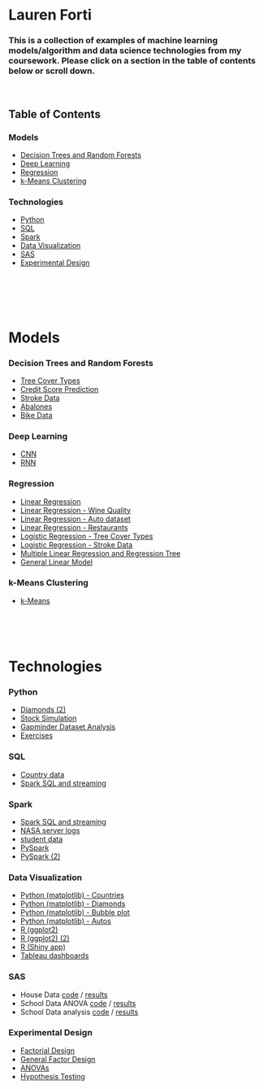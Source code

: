 # Lauren Forti
### This is a collection of examples of machine learning models/algorithm and data science technologies from my coursework. Please click on a section in the table of contents below or scroll down.
<br>

## Table of Contents
### Models
* [Decision Trees and Random Forests](https://github.com/lauren-forti/portfolio/blob/main/README.md#decision-trees-and-random-forests)
* [Deep Learning](https://github.com/lauren-forti/portfolio/blob/main/README.md#deep-learning)
* [Regression](https://github.com/lauren-forti/portfolio/blob/main/README.md#regression)
* [k-Means Clustering](https://github.com/lauren-forti/portfolio/blob/main/README.md#k-means-clustering)

### Technologies
* [Python](https://github.com/lauren-forti/portfolio/blob/main/README.md#python)
* [SQL](https://github.com/lauren-forti/portfolio/blob/main/README.md#sql)
* [Spark](https://github.com/lauren-forti/portfolio/blob/main/README.md#spark)
* [Data Visualization](https://github.com/lauren-forti/portfolio/blob/main/README.md#data-visualization)
* [SAS](https://github.com/lauren-forti/portfolio/blob/main/README.md#sas)
* [Experimental Design](https://github.com/lauren-forti/portfolio/blob/main/README.md#experimental-design)
<br>
<br>
<br>
<br>

# Models
### Decision Trees and Random Forests
* [Tree Cover Types](https://github.com/lauren-forti/Big-Data/blob/main/Project_03.ipynb)
* [Credit Score Prediction](https://github.com/lauren-forti/Programming-for-Data-Science/blob/main/forti_midterm.ipynb)
* [Stroke Data ](https://github.com/lauren-forti/Big-Data/blob/main/HW_07.ipynb)
* [Abalones](https://github.com/lauren-forti/Programming-for-Data-Science/blob/main/Assignment3.ipynb)
* [Bike Data](https://github.com/lauren-forti/Predictive-Modeling/blob/main/FortiHomework6.Rmd)

### Deep Learning
* [CNN](https://github.com/lauren-forti/Deep-Learning/blob/main/Project4_Forti_Lauren.ipynb)
* [RNN](https://github.com/lauren-forti/Deep-Learning/blob/main/Project5_Forti_Lauren.ipynb)

### Regression
* [Linear Regression](https://github.com/lauren-forti/Predictive-Modeling/blob/main/FortiHomework3.Rmd)
* [Linear Regression - Wine Quality](https://github.com/lauren-forti/Foundations-of-Data-Science/blob/main/final%20project.py)
* [Linear Regression - Auto dataset](https://github.com/lauren-forti/Intro-to-Python/blob/main/Project_01_Forti.ipynb)
* [Linear Regression - Restaurants](https://github.com/lauren-forti/Intro-to-Python/blob/main/HW_08_Forti.ipynb)
* [Logistic Regression - Tree Cover Types](https://github.com/lauren-forti/Big-Data/blob/main/Project_03.ipynb)
* [Logistic Regression - Stroke Data](https://github.com/lauren-forti/Big-Data/blob/main/HW_06.ipynb)
* [Multiple Linear Regression and Regression Tree](https://github.com/lauren-forti/Predictive-Modeling/blob/main/FortiFinalCourseProject.Rmd)
* [General Linear Model](https://github.com/lauren-forti/Predictive-Modeling/blob/main/FortiHomework5.Rmd)

### k-Means Clustering
* [k-Means](https://github.com/lauren-forti/Predictive-Modeling/blob/main/FortiHomework7.Rmd)

<br>
<br>
<br>

# Technologies
### Python
* [Diamonds (2)](https://github.com/lauren-forti/Intro-to-Python/blob/main/Project_04_Forti.ipynb)
* [Stock Simulation](https://github.com/lauren-forti/Intro-to-Python/blob/main/Project_03_Forti.ipynb)
* [Gapminder Dataset Analysis](https://github.com/lauren-forti/Intro-to-Python/blob/main/Project_02_Forti.ipynb)
* [Exercises](https://github.com/lauren-forti/Intro-to-Python/blob/main/HW_04_Forti.ipynb)

### SQL
* [Country data](https://github.com/lauren-forti/Programming-for-Data-Science/blob/main/forti_assignment6.ipynb)
* [Spark SQL and streaming](https://github.com/lauren-forti/Big-Data/blob/main/HW_08.ipynb)

### Spark
* [Spark SQL and streaming](https://github.com/lauren-forti/Big-Data/blob/main/HW_08.ipynb)
* [NASA server logs](https://github.com/lauren-forti/Big-Data/blob/main/Project_01.ipynb)
* [student data](https://github.com/lauren-forti/Big-Data/blob/main/Project_02.ipynb)
* [PySpark](https://github.com/lauren-forti/Big-Data/blob/main/HW_04.ipynb)
* [PySpark (2)](https://github.com/lauren-forti/Big-Data/blob/main/HW_03.ipynb)

### Data Visualization 
* [Python (matplotlib) - Countries](https://github.com/lauren-forti/Intro-to-Python/blob/main/HW_05_Forti.ipynb)
* [Python (matplotlib) - Diamonds](https://github.com/lauren-forti/Big-Data/blob/main/HW_03.ipynb)
* [Python (matplotlib) - Bubble plot](https://github.com/lauren-forti/Data-Visualization/blob/main/Forti_Lauren_Week3_Plotting_Matplotlib_Homework.ipynb)
* [Python (matplotlib) - Autos](https://github.com/lauren-forti/Intro-to-Python/blob/main/HW_06_Forti.ipynb)
* [R (ggplot2)](https://github.com/lauren-forti/Data-Visualization/blob/main/Forti_Lauren_ggplot2_Homework_Part2_Markdown.Rmd)
* [R (ggplot2) (2)](https://github.com/lauren-forti/Data-Visualization/blob/main/Forti_Lauren_ggplot2_Homework_Part2_3_Markdown.Rmd)
* [R (Shiny app)](https://github.com/lauren-forti/Data-Visualization/blob/main/Forti_Lauren_Shiny_Homework_Week4.R)
* [Tableau dashboards](https://github.com/lauren-forti/Data-Visualization/blob/main/Forti_Lauren_Week_5_Homework.twbx)

### SAS
* House Data [code](https://github.com/lauren-forti/SAS/blob/main/final.sas) / [results](https://github.com/lauren-forti/SAS/blob/main/final_results.pdf)
* School Data ANOVA [code](https://github.com/lauren-forti/SAS/blob/main/project7.sas) / [results](https://github.com/lauren-forti/SAS/blob/main/project7_results.pdf)
* School Data analysis [code](https://github.com/lauren-forti/SAS/blob/main/project6.sas) / [results](https://github.com/lauren-forti/SAS/blob/main/project6_results.pdf)

### Experimental Design
* [Factorial Design](https://github.com/lauren-forti/Experimental-Design/blob/main/FortiL_Project6.Rmd)
* [General Factor Design](https://github.com/lauren-forti/Experimental-Design/blob/main/FortiL_Project5.Rmd)
* [ANOVAs](https://github.com/lauren-forti/Experimental-Design/blob/main/FortiL_Project4.Rmd)
* [Hypothesis Testing](https://github.com/lauren-forti/Foundations-of-Data-Science/blob/main/week7__hypothesis_testing.py)
